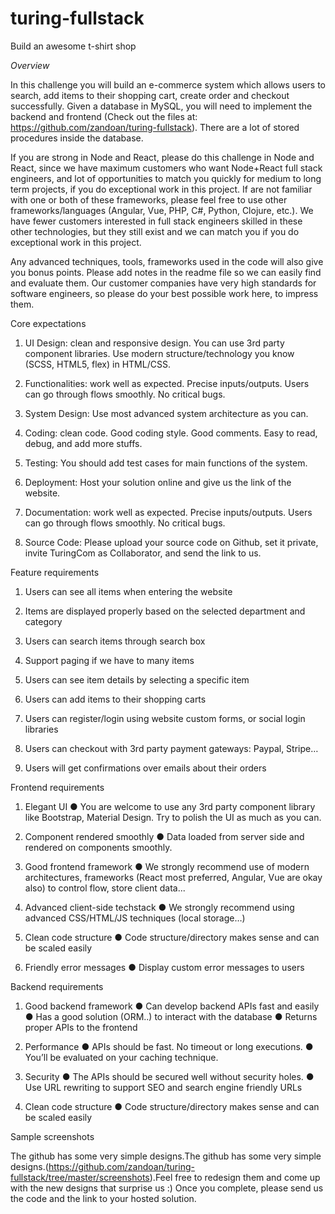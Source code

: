 # turing-fullstack
Build an awesome t-shirt shop

*Overview*

In this challenge you will build an e-commerce system which allows users to search, add items to their shopping cart, 
create order and checkout successfully. Given a database in MySQL, you will need to implement the backend and frontend 
(Check out the files at: https://github.com/zandoan/turing-fullstack). There are a lot of stored procedures inside the database.

If you are strong in Node and React, please do this challenge in Node and React, since we have maximum customers who want 
Node+React full stack engineers, and lot of opportunities to match you quickly for medium to long term projects, if you do 
exceptional work in this project. If are not familiar with one or both of these frameworks, please feel free to use other 
frameworks/languages (Angular, Vue, PHP, C#, Python, Clojure, etc.). We have fewer customers interested in full stack engineers 
skilled in these other technologies, but they still exist and we can match you if you do exceptional work in this project.

Any advanced techniques, tools, frameworks used in the code will also give you bonus points. Please add notes in the readme 
file so we can easily find and evaluate them. Our customer companies have very high standards for software engineers, 
so please do your best possible work here, to impress them.

Core expectations

1. UI Design: clean and responsive design. You can use 3rd party component libraries. Use modern structure/technology you know (SCSS, HTML5, flex) in HTML/CSS.

2. Functionalities: work well as expected. Precise inputs/outputs. Users can go through flows smoothly. No critical bugs.

3. System Design: Use most advanced system architecture as you can.

4. Coding: clean code. Good coding style. Good comments. Easy to read, debug, and add more stuffs.

5. Testing: You should add test cases for main functions of the system.

6. Deployment: Host your solution online and give us the link of the website.

7. Documentation: work well as expected. Precise inputs/outputs. Users can go through flows smoothly. No critical bugs.

8. Source Code: Please upload your source code on Github, set it private, invite TuringCom as Collaborator, and send the link to us.

Feature requirements

1. Users can see all items when entering the website

2. Items are displayed properly based on the selected department and category

3. Users can search items through search box

4. Support paging if we have to many items

5. Users can see item details by selecting a specific item

6. Users can add items to their shopping carts

7. Users can register/login using website custom forms, or social login libraries

8. Users can checkout with 3rd party payment gateways: Paypal, Stripe…

9. Users will get confirmations over emails about their orders

Frontend requirements

1. Elegant UI
● You are welcome to use any 3rd party component library like Bootstrap, Material Design. Try to polish the UI as much as you can.

2. Component rendered smoothly
● Data loaded from server side and rendered on components smoothly.

3. Good frontend framework
● We strongly recommend use of modern architectures, frameworks (React most preferred, Angular, Vue are okay also) to control flow, store client data...

4. Advanced client-side techstack
● We strongly recommend using advanced CSS/HTML/JS techniques (local storage…)

5. Clean code structure
● Code structure/directory makes sense and can be scaled easily

6. Friendly error messages
● Display custom error messages to users

Backend requirements

1. Good backend framework
● Can develop backend APIs fast and easily
● Has a good solution (ORM..) to interact with the database
● Returns proper APIs to the frontend

2. Performance
● APIs should be fast. No timeout or long executions.
● You’ll be evaluated on your caching technique.

3. Security
● The APIs should be secured well without security holes.
● Use URL rewriting to support SEO and search engine friendly URLs

4. Clean code structure
● Code structure/directory makes sense and can be scaled easily

Sample screenshots

The github has some very simple designs.The github has some very simple designs.(https://github.com/zandoan/turing-fullstack/tree/master/screenshots).Feel free to redesign them and come up with the new designs that surprise us :)
Once you complete, please send us the code and the link to your hosted solution.
